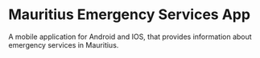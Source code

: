 # Mauritius Emergency Services App

A mobile application for Android and IOS, that provides information about emergency services in Mauritius.
